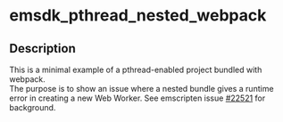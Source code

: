 # emsdk_pthread_nested_webpack

## Description
This is a minimal example of a pthread-enabled project bundled with webpack.  
The purpose is to show an issue where a nested bundle gives a runtime error in creating a new Web Worker.
See emscripten issue [#22521](https://github.com/emscripten-core/emscripten/issues/22521) for background.
